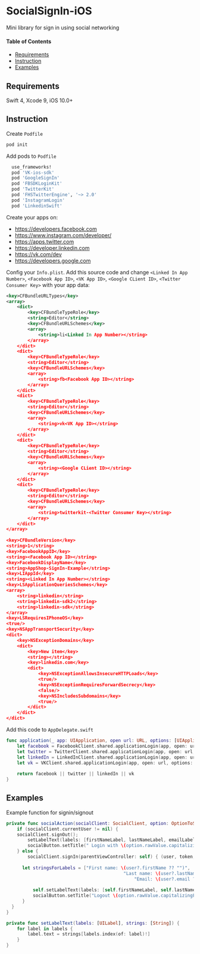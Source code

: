 # SocialSignIn-iOS
Mini library for sign in using social networking

#### Table of Contents

- [Requirements](#requirements)
- [Instruction](#instruction)
- [Examples](#examples)

## Requirements

Swift 4, Xcode 9, iOS 10.0+

## Instruction

Create ``Podfile``

```bash
pod init
```

Add pods to ``Podfile``
```bash
  use_frameworks!
  pod 'VK-ios-sdk'
  pod 'GoogleSignIn'
  pod 'FBSDKLoginKit'
  pod 'TwitterKit'
  pod 'FHSTwitterEngine', '~> 2.0'
  pod 'InstagramLogin'
  pod 'LinkedinSwift'
```
Create your apps on:
 - https://developers.facebook.com
 - https://www.instagram.com/developer/
 - https://apps.twitter.com
 - https://developer.linkedin.com
 - https://vk.com/dev
 - https://developers.google.com

Config your ``Info.plist``. Add this source code and change ``<Linked In App Number>``, ``<Facebook App ID>``, ``<VK App ID>``,
``<Google CLient ID>``, ``<Twitter Consumer Key>`` with your app data:
```xml
<key>CFBundleURLTypes</key>
<array>
	<dict>
		<key>CFBundleTypeRole</key>
		<string>Editor</string>
		<key>CFBundleURLSchemes</key>
		<array>
			<string>li<Linked In App Number></string>
		</array>
	</dict>
	<dict>
		<key>CFBundleTypeRole</key>
		<string>Editor</string>
		<key>CFBundleURLSchemes</key>
		<array>
			<string>fb<Facebook App ID></string>
		</array>
	</dict>
	<dict>
		<key>CFBundleTypeRole</key>
		<string>Editor</string>
		<key>CFBundleURLSchemes</key>
		<array>
			<string>vk<VK App ID></string>
		</array>
	</dict>
	<dict>
		<key>CFBundleTypeRole</key>
		<string>Editor</string>
		<key>CFBundleURLSchemes</key>
		<array>
			<string><Google CLient ID></string>
		</array>
	</dict>
	<dict>
		<key>CFBundleTypeRole</key>
		<string>Editor</string>
		<key>CFBundleURLSchemes</key>
		<array>
			<string>twitterkit-<Twitter Consumer Key></string>
		</array>
	</dict>
</array>
 
<key>CFBundleVersion</key>
<string>1</string>
<key>FacebookAppID</key>
<string><Facebook App ID></string>
<key>FacebookDisplayName</key>
<string>AppShop-SignIn-Example</string>
<key>LIAppId</key>
<string><Linked In App Number></string>
<key>LSApplicationQueriesSchemes</key>
<array>
	<string>linkedin</string>
	<string>linkedin-sdk2</string>
	<string>linkedin-sdk</string>
</array>
<key>LSRequiresIPhoneOS</key>
<true/>
<key>NSAppTransportSecurity</key>
<dict>
	<key>NSExceptionDomains</key>
	<dict>
		<key>New item</key>
		<string></string>
		<key>linkedin.com</key>
		<dict>
			<key>NSExceptionAllowsInsecureHTTPLoads</key>
			<true/>
			<key>NSExceptionRequiresForwardSecrecy</key>
			<false/>
			<key>NSIncludesSubdomains</key>
			<true/>
		</dict>
	</dict>
</dict>
```

Add this code to ``AppDelegate.swift``
```swift
func application(_ app: UIApplication, open url: URL, options: [UIApplicationOpenURLOptionsKey : Any] = [:]) -> Bool {
	let facebook = FacebookClient.shared.applicationLogin(app, open: url, options: options)
	let twitter = TwitterClient.shared.applicationLogin(app, open: url, options: options)
	let linkedIn = LinkedInClient.shared.applicationLogin(app, open: url, options: options)
	let vk = VKClient.shared.applicationLogin(app, open: url, options: options)
	
	return facebook || twitter || linkedIn || vk
}
```
## Examples
Example function for signin/signout
```swift
private func socialAction(socialClient: SocialClient, option: OptionToSignIn, socialButton: UIButton) {
	if (socialClient.currentUser != nil) {	
    socialClient.signOut();
		setLabelText(labels: [firstNameLabel, lastNameLabel, emailLabel], strings: ["", "", ""])
		socialButton.setTitle(" Login with \(option.rawValue.capitalizingFirstLetter())", for: .normal);
	} else {
		socialClient.signIn(parentViewController: self) { (user, token, error) in
		
      let stringsForLabels = ["First name: \(user?.firstName ?? "")",
		          				  			"Last name: \(user?.lastName ?? "")",
				  		        				"Email: \(user?.email ?? "")"]
				
		  self.setLabelText(labels: [self.firstNameLabel, self.lastNameLabel, self.emailLabel], strings: stringsForLabels)
		  socialButton.setTitle("Logout \(option.rawValue.capitalizingFirstLetter())", for: .normal)
	  }
  }
}

private func setLabelText(labels: [UILabel], strings: [String]) {
	for label in labels {
		label.text = strings[labels.index(of: label)!]
	}
}
```
